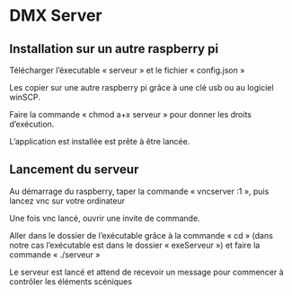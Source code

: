 # DMX Server

## Installation sur un autre raspberry pi
Télécharger l’éxecutable « serveur » et le fichier « config.json »

Les copier sur une autre raspberry pi grâce à une clé usb ou au logiciel winSCP.

Faire la commande « chmod a+x serveur » pour donner les droits d’exécution.

L’application est installée est prête à être lancée.

## Lancement du serveur

Au démarrage du raspberry, taper la commande « vncserver :1 », puis lancez vnc sur votre ordinateur

Une fois vnc lancé, ouvrir une invite de commande.

Aller dans le dossier de l’exécutable grâce à la commande « cd » (dans notre cas l’exécutable est dans le dossier « exeServeur ») et faire la commande « ./serveur »

Le serveur est lancé et attend de recevoir un message pour commencer à contrôler les éléments scéniques
